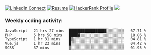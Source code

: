 <!--
Hi there, I'm **Delowar Hossain** <br>


Creative and self-starting front-end developer with four years of experience in building and maintaining responsive websites and interactive web applications. Proficient in HTML, CSS, JavaScript, PHP, and WordPress; plus modern javascript frameworks and libraries such as React, Redux, Vue, Vuex, and Svelte. Passionate about usability and possess working knowledge of Photoshop, Sketch, Figma, and Adobe XD.



## Work Experience

**Sender.net, Vilnius, Lithuania** — Front-end Engineer <br>
`JUN 2020 - PRESENT`
<br>

**JoomShaper, Dhaka, Bangladesh** — Senior Front-end Developer <br>
`AUG 2019 - MAY 2020`
<br>

**JoomShaper, Dhaka, Bangladesh** — Front-end Developer <br>
`AUG 2017 - JUL 2019`
<br>

**CrazyCafe, Dhaka, Bangladesh** — Web Developer<br>
`SEP 2016 - AUG 2017`

## Certifications

**Certified ScrumMaster® (CSM®)**<br>
By `Scrum Alliance` - 
[See credential](https://bcert.me/psgygdyq)

**JavaScript Algorithms and Data Structures**<br>
By `FreeCodeCamp` - 
[See credential](https://freecodecamp.org/certification/delowar/javascript-algorithms-and-data-structures)
<br>

**JavaScript (Intermediate) Certificate**<br>
By `HackerRank` - 
[See credential](https://www.hackerrank.com/certificates/c88458474f57)
<br>

**CSS Certificate**<br>
By `HackerRank` - 
[See credential](https://www.hackerrank.com/certificates/9ef7a6790f1f)
<br>

**Problem Solving Certificate**<br>
By `HackerRank` - 
[See credential](https://www.hackerrank.com/certificates/626e6bbc4aff)
<br>

**React.js Certificate**<br>
By `HackerRank` - 
[See credential](https://www.hackerrank.com/certificates/8129f6d34da0)
<br>



### Technical Skills
<table>
    <tr>
        <td>Languages</td>
        <td>PHP, JavaScript, Python, and Dart</td>
    </tr>
    <tr>
        <td>CMS & Frameworks</td>
        <td>WordPress and Laravel</td>
    </tr>
    <tr>
        <td>Front-end</td>
        <td>React.js, Vue.js, Svelte.js, Redux.js, Next.js, Webpack, Rollup, Vuex, GraphQL, jQuery, WebSocket, <br/> SVG Filters & Animations, Bootstrap, Bulma, Tailwind css, SASS, and LESS</td>
    </tr>
    <tr>
        <td>Database</td>
        <td>MySql, MongoDB, Firebase</td>
    </tr>
    <tr>
        <td>Graphic Tools</td>
        <td>Photoshop, Sketch, Figma, and Adobe XD</td>
    </tr>
</table>



### Links:
-->

[![LinkedIn Connect](https://img.shields.io/badge/%20-Linkedin-black?color=14171A&labelColor=0e76a8&logo=linkedin&logoColor=ffffff)](https://www.linkedin.com/in/delowar)
[![Resume](https://img.shields.io/badge/%20-Resume-black?color=14171A&labelColor=F7D900&logo=ello&logoColor=fff)](https://go.delowar.dev/cv)
[![HackerRank Profile](https://img.shields.io/badge/%20-HackerRank-black?color=14171A&labelColor=1ba94c&logo=hackerrank&logoColor=ffffff)](https://www.hackerrank.com/delowardev)
![](https://komarev.com/ghpvc/?username=delowardev&label=!)

### Weekly coding activity:

<!--START_SECTION:waka-->
```text
JavaScript   21 hrs 27 mins  █████████████████░░░░░░░░   67.71 % 
PHP          5 hrs 58 mins   ████▓░░░░░░░░░░░░░░░░░░░░   18.86 % 
TypeScript   1 hr 31 mins    █▒░░░░░░░░░░░░░░░░░░░░░░░   04.81 % 
Vue.js       1 hr 23 mins    █░░░░░░░░░░░░░░░░░░░░░░░░   04.42 % 
SCSS         37 mins         ▒░░░░░░░░░░░░░░░░░░░░░░░░   01.95 % 
```
<!--END_SECTION:waka-->

